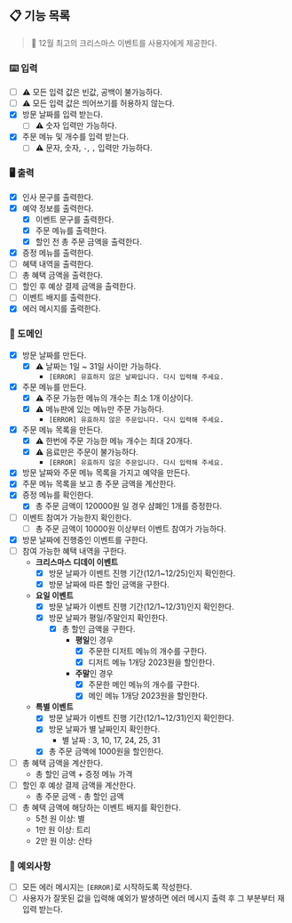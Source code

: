 ## 📋 기능 목록

> 🎄 12월 최고의 크리스마스 이벤트를 사용자에게 제공한다.

### ⌨️ 입력

- [ ] ⚠️ 모든 입력 값은 빈값, 공백이 불가능하다.
- [ ] ⚠️ 모든 입력 값은 띄어쓰기를 허용하지 않는다.
- [x] 방문 날짜를 입력 받는다.
    - [ ] ⚠️ 숫자 입력만 가능하다.
- [x] 주문 메뉴 및 개수를 입력 받는다.
    - [ ] ⚠️ 문자, 숫자, `-`, `,` 입력만 가능하다.

### 🖥 출력

- [x] 인사 문구를 출력한다.
- [x] 예약 정보를 출력한다.
    - [x] 이벤트 문구를 출력한다.
    - [x] 주문 메뉴를 출력한다.
    - [x] 할인 전 총 주문 금액을 출력한다.
- [x] 증정 메뉴를 출력한다.
- [ ] 혜택 내역을 출력한다.
- [ ] 총 혜택 금액을 출력한다.
- [ ] 할인 후 예상 결제 금액을 출력한다.
- [ ] 이벤트 배지를 출력한다.
- [x] 에러 메시지를 출력한다.

### 🐧 도메인

- [x] 방문 날짜를 만든다.
    - [x] ⚠️ 날짜는 1일 ~ 31일 사이만 가능하다.
        - `[ERROR] 유효하지 않은 날짜입니다. 다시 입력해 주세요.`
- [x] 주문 메뉴를 만든다.
    - [x] ⚠️ 주문 가능한 메뉴의 개수는 최소 1개 이상이다.
    - [x] ⚠️ 메뉴판에 있는 메뉴만 주문 가능하다.
        - `[ERROR] 유효하지 않은 주문입니다. 다시 입력해 주세요.`
- [x] 주문 메뉴 목록을 만든다.
    - [x] ⚠️ 한번에 주문 가능한 메뉴 개수는 최대 20개다.
    - [x] ⚠️ 음료만은 주문이 불가능하다.
        - `[ERROR] 유효하지 않은 주문입니다. 다시 입력해 주세요.`
- [x] 방문 날짜와 주문 메뉴 목록을 가지고 예약을 만든다.
- [x] 주문 메뉴 목록을 보고 총 주문 금액을 계산한다.
- [x] 증정 메뉴를 확인한다.
    - [x] 총 주문 금액이 120000원 일 경우 샴폐인 1개를 증정한다.
- [ ] 이벤트 참여가 가능한지 확인한다.
    - [ ] 총 주문 금액이 10000원 이상부터 이벤트 참여가 가능하다.
- [x] 방문 날짜에 진행중인 이벤트를 구한다.
- [ ] 참여 가능한 혜택 내역을 구한다.
    - **크리스마스 디데이 이벤트**
        - [x] 방문 날짜가 이벤트 진행 기간(12/1~12/25)인지 확인한다.
        - [x] 방문 날짜에 따른 할인 금액을 구한다.
    - **요일 이벤트**
        - [x] 방문 날짜가 이벤트 진행 기간(12/1~12/31)인지 확인한다.
        - [x] 방문 날짜가 평일/주말인지 확인한다.
            - [x] 총 할인 금액을 구한다.
                - **평일**인 경우
                    - [x] 주문한 디저트 메뉴의 개수를 구한다.
                    - [x] 디저트 메뉴 1개당 2023원을 할인한다.
                - **주말**인 경우
                    - [x] 주문한 메인 메뉴의 개수를 구한다.
                    - [x] 메인 메뉴 1개당 2023원을 할인한다.
    - **특별 이벤트**
        - [x] 방문 날짜가 이벤트 진행 기간(12/1~12/31)인지 확인한다.
        - [x] 방문 날짜가 별 날짜인지 확인한다.
            - 별 날짜 : 3, 10, 17, 24, 25, 31
        - [x] 총 주문 금액에 1000원을 할인한다.
- [ ] 총 혜택 금액을 계산한다.
    - 총 할인 금액 + 증정 메뉴 가격
- [ ] 할인 후 예상 결제 금액을 계산한다.
    - 총 주문 금액 - 총 할인 금액
- [ ] 총 혜택 금액에 해당하는 이벤트 배지를 확인한다.
    - 5천 원 이상: 별
    - 1만 원 이상: 트리
    - 2만 원 이상: 산타

### 🧨 예외사항

- [ ] 모든 에러 메시지는 `[ERROR]`로 시작하도록 작성한다.
- [ ] 사용자가 잘못된 값을 입력해 예외가 발생하면 에러 메시지 출력 후 그 부분부터 재입력 받는다.
